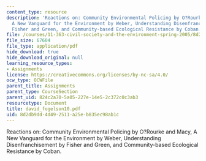 ```yaml
---
content_type: resource
description: 'Reactions on: Community Environmental Policing by O?Rourke and Macy,
  A New Vanguard for the Environment by Weber, Understanding Disenfranchisement by
  Fisher and Green, and Community-based Ecological Resistance by Coban.'
file: /courses/11-363-civil-society-and-the-environment-spring-2005/8d2db9dd4d492511a25eb835ec98ab1c_david_fogelson10.pdf
file_size: 67604
file_type: application/pdf
hide_download: true
hide_download_original: null
learning_resource_types:
- Assignments
license: https://creativecommons.org/licenses/by-nc-sa/4.0/
ocw_type: OCWFile
parent_title: Assignments
parent_type: CourseSection
parent_uid: 824c2a70-5a05-227e-14e5-2c372c0c3ab3
resourcetype: Document
title: david_fogelson10.pdf
uid: 8d2db9dd-4d49-2511-a25e-b835ec98ab1c
---
```

Reactions on: Community Environmental Policing by O?Rourke and Macy, A New Vanguard for the Environment by Weber, Understanding Disenfranchisement by Fisher and Green, and Community-based Ecological Resistance by Coban.